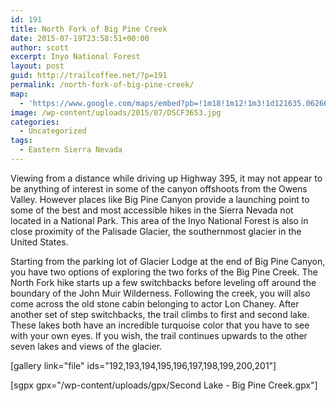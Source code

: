 ```yaml
---
id: 191
title: North Fork of Big Pine Creek
date: 2015-07-19T23:58:51+00:00
author: scott
excerpt: Inyo National Forest
layout: post
guid: http://trailcoffee.net/?p=191
permalink: /north-fork-of-big-pine-creek/
map:
  - 'https://www.google.com/maps/embed?pb=!1m18!1m12!1m3!1d121635.0626609637!2d-118.50386100540733!3d37.123924067925515!2m3!1f0!2f0!3f0!3m2!1i1024!2i768!4f13.1!3m3!1m2!1s0x0%3A0xf0d1b92c9556c2a5!2sBig+Pine+Creek+Trailhead!5e1!3m2!1sen!2sus!4v1488760019180'
image: /wp-content/uploads/2015/07/DSCF3653.jpg
categories:
  - Uncategorized
tags:
  - Eastern Sierra Nevada
---
```

Viewing from a distance while driving up Highway 395, it may not appear to be anything of interest in some of the canyon offshoots from the Owens Valley. However places like Big Pine Canyon provide a launching point to some of the best and most accessible hikes in the Sierra Nevada not located in a National Park. This area of the Inyo National Forest is also in close proximity of the Palisade Glacier, the southernmost glacier in the United States.

Starting from the parking lot of Glacier Lodge at the end of Big Pine Canyon, you have two options of exploring the two forks of the Big Pine Creek. The North Fork hike starts up a few switchbacks before leveling off around the boundary of the John Muir Wilderness. Following the creek, you will also come across the old stone cabin belonging to actor Lon Chaney. After another set of step switchbacks, the trail climbs to first and second lake. These lakes both have an incredible turquoise color that you have to see with your own eyes. If you wish, the trail continues upwards to the other seven lakes and views of the glacier.

[gallery link="file" ids="192,193,194,195,196,197,198,199,200,201"]

[sgpx gpx="/wp-content/uploads/gpx/Second Lake - Big Pine Creek.gpx"]